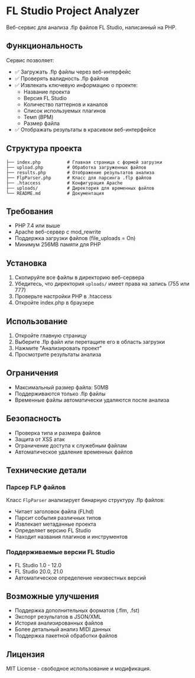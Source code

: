 # FL Studio Project Analyzer

Веб-сервис для анализа .flp файлов FL Studio, написанный на PHP.

## Функциональность

Сервис позволяет:
- ✅ Загружать .flp файлы через веб-интерфейс
- ✅ Проверять валидность .flp файлов
- ✅ Извлекать ключевую информацию о проекте:
  - Название проекта
  - Версия FL Studio
  - Количество паттернов и каналов
  - Список используемых плагинов
  - Темп (BPM)
  - Размер файла
- ✅ Отображать результаты в красивом веб-интерфейсе

## Структура проекта

```
├── index.php          # Главная страница с формой загрузки
├── upload.php         # Обработка загруженных файлов
├── results.php        # Отображение результатов анализа
├── FlpParser.php      # Класс для парсинга .flp файлов
├── .htaccess          # Конфигурация Apache
├── uploads/           # Директория для временных файлов
└── README.md          # Документация
```

## Требования

- PHP 7.4 или выше
- Apache веб-сервер с mod_rewrite
- Поддержка загрузки файлов (file_uploads = On)
- Минимум 256MB памяти для PHP

## Установка

1. Скопируйте все файлы в директорию веб-сервера
2. Убедитесь, что директория `uploads/` имеет права на запись (755 или 777)
3. Проверьте настройки PHP в .htaccess
4. Откройте index.php в браузере

## Использование

1. Откройте главную страницу
2. Выберите .flp файл или перетащите его в область загрузки
3. Нажмите "Анализировать проект"
4. Просмотрите результаты анализа

## Ограничения

- Максимальный размер файла: 50MB
- Поддерживаются только .flp файлы
- Временные файлы автоматически удаляются после анализа

## Безопасность

- Проверка типа и размера файлов
- Защита от XSS атак
- Ограничение доступа к служебным файлам
- Автоматическое удаление временных файлов

## Технические детали

### Парсер FLP файлов

Класс `FlpParser` анализирует бинарную структуру .flp файлов:
- Читает заголовок файла (FLhd)
- Парсит события различных типов
- Извлекает метаданные проекта
- Определяет версию FL Studio
- Находит названия плагинов и инструментов

### Поддерживаемые версии FL Studio

- FL Studio 1.0 - 12.0
- FL Studio 20.0, 21.0
- Автоматическое определение неизвестных версий

## Возможные улучшения

- Поддержка дополнительных форматов (.flm, .fst)
- Экспорт результатов в JSON/XML
- История анализированных файлов
- Более детальный анализ MIDI данных
- Поддержка пакетной обработки файлов

## Лицензия

MIT License - свободное использование и модификация.
